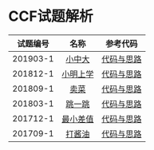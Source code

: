 # CCF试题解析

试题编号|名称|参考代码|
|:-:|:-:|:-:|
201903-1|[小中大](http://118.190.20.162/view.page?gpid=T89)|[代码与思路](https://github.com/ZoharAndroid/HelloOffer/blob/master/CCF/_201903/_1/Main.java)
201812-1|[小明上学](http://118.190.20.162/view.page?gpid=T80)|[代码与思路](https://github.com/ZoharAndroid/HelloOffer/blob/master/CCF/_201812/_1/Main.java)
201809-1|[卖菜](http://118.190.20.162/view.page?gpid=T79)|[代码与思路](https://github.com/ZoharAndroid/HelloOffer/blob/master/CCF/_201809/_1/Main.java)
201803-1|[跳一跳](http://118.190.20.162/view.page?gpid=T73)|[代码与思路](https://github.com/ZoharAndroid/HelloOffer/blob/master/CCF/_201803/_1/Main.java)
201712-1|[最小差值](http://118.190.20.162/view.page?gpid=T68)|[代码与思路](https://github.com/ZoharAndroid/HelloOffer/blob/master/CCF/_201712/_1/Main.java)
201709-1|[打酱油](http://118.190.20.162/view.page?gpid=T63)|[代码与思路](https://github.com/ZoharAndroid/HelloOffer/blob/master/CCF/_201709/_1/Main.java)
